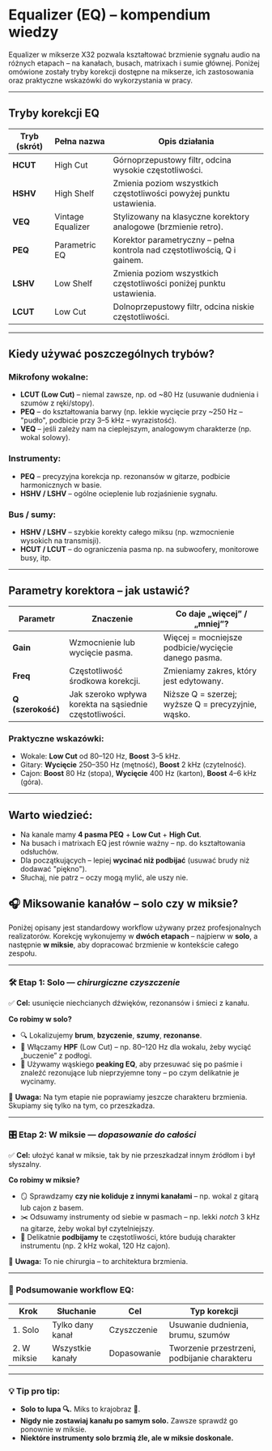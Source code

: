 # Equalizer (EQ) – kompendium wiedzy

Equalizer w mikserze X32 pozwala kształtować brzmienie sygnału audio na różnych etapach – na kanałach, busach, matrixach i sumie głównej. Poniżej omówione zostały tryby korekcji dostępne na mikserze, ich zastosowania oraz praktyczne wskazówki do wykorzystania w pracy.

---

## Tryby korekcji EQ

| Tryb (skrót) | Pełna nazwa         | Opis działania                                                                 |
|-------------|----------------------|--------------------------------------------------------------------------------|
| **HCUT**    | High Cut             | Górnoprzepustowy filtr, odcina wysokie częstotliwości.                         |
| **HSHV**    | High Shelf           | Zmienia poziom wszystkich częstotliwości powyżej punktu ustawienia.           |
| **VEQ**     | Vintage Equalizer    | Stylizowany na klasyczne korektory analogowe (brzmienie retro).               |
| **PEQ**     | Parametric EQ        | Korektor parametryczny – pełna kontrola nad częstotliwością, Q i gainem.     |
| **LSHV**    | Low Shelf            | Zmienia poziom wszystkich częstotliwości poniżej punktu ustawienia.           |
| **LCUT**    | Low Cut              | Dolnoprzepustowy filtr, odcina niskie częstotliwości.                         |

---

## Kiedy używać poszczególnych trybów?

### Mikrofony wokalne:
- **LCUT (Low Cut)** – niemal zawsze, np. od ~80 Hz (usuwanie dudnienia i szumów z ręki/stopy).
- **PEQ** – do kształtowania barwy (np. lekkie wycięcie przy ~250 Hz – "pudło", podbicie przy 3–5 kHz – wyrazistość).
- **VEQ** – jeśli zależy nam na cieplejszym, analogowym charakterze (np. wokal solowy).

### Instrumenty:
- **PEQ** – precyzyjna korekcja np. rezonansów w gitarze, podbicie harmonicznych w basie.
- **HSHV / LSHV** – ogólne ocieplenie lub rozjaśnienie sygnału.

### Bus / sumy:
- **HSHV / LSHV** – szybkie korekty całego miksu (np. wzmocnienie wysokich na transmisji).
- **HCUT / LCUT** – do ograniczenia pasma np. na subwoofery, monitorowe busy, itp.

---

## Parametry korektora – jak ustawić?

| Parametr      | Znaczenie                                                               | Co daje „więcej” / „mniej”?                                    |
|---------------|-------------------------------------------------------------------------|-----------------------------------------------------------------|
| **Gain**      | Wzmocnienie lub wycięcie pasma.                                          | Więcej = mocniejsze podbicie/wycięcie danego pasma.            |
| **Freq**      | Częstotliwość środkowa korekcji.                                         | Zmieniamy zakres, który jest edytowany.                        |
| **Q (szerokość)** | Jak szeroko wpływa korekta na sąsiednie częstotliwości.                 | Niższe Q = szerzej; wyższe Q = precyzyjnie, wąsko.              |

### Praktyczne wskazówki:
- Wokale: **Low Cut** od 80–120 Hz, **Boost** 3–5 kHz.
- Gitary: **Wycięcie** 250–350 Hz (mętność), **Boost** 2 kHz (czytelność).
- Cajon: **Boost** 80 Hz (stopa), **Wycięcie** 400 Hz (karton), **Boost** 4–6 kHz (góra).

---

## Warto wiedzieć:
- Na kanale mamy **4 pasma PEQ** + **Low Cut** + **High Cut**.
- Na busach i matrixach EQ jest równie ważny – np. do kształtowania odsłuchów.
- Dla początkujących – lepiej **wycinać niż podbijać** (usuwać brudy niż dodawać "piękno").
- Słuchaj, nie patrz – oczy mogą mylić, ale uszy nie.


## 🎧 Miksowanie kanałów – solo czy w miksie?

Poniżej opisany jest standardowy workflow używany przez profesjonalnych realizatorów. Korekcję wykonujemy w **dwóch etapach** – najpierw w **solo**, a następnie **w miksie**, aby dopracować brzmienie w kontekście całego zespołu.

---

### 🛠 Etap 1: Solo — *chirurgiczne czyszczenie*
✅ **Cel:** usunięcie niechcianych dźwięków, rezonansów i śmieci z kanału.

**Co robimy w solo?**
- 🔍 Lokalizujemy **brum**, **bzyczenie**, **szumy**, **rezonanse**.
- 🔪 Włączamy **HPF** (Low Cut) – np. 80–120 Hz dla wokalu, żeby wyciąć „buczenie” z podłogi.
- 🎯 Używamy wąskiego **peaking EQ**, aby przesuwać się po paśmie i znaleźć rezonujące lub nieprzyjemne tony – po czym delikatnie je wycinamy.

🧠 **Uwaga:** Na tym etapie nie poprawiamy jeszcze charakteru brzmienia. Skupiamy się tylko na tym, co przeszkadza.

---

### 🎛 Etap 2: W miksie — *dopasowanie do całości*
✅ **Cel:** ułożyć kanał w miksie, tak by nie przeszkadzał innym źródłom i był słyszalny.

**Co robimy w miksie?**
- 🪞 Sprawdzamy **czy nie koliduje z innymi kanałami** – np. wokal z gitarą lub cajon z basem.
- ✂️ Odsuwamy instrumenty od siebie w pasmach – np. lekki *notch* 3 kHz na gitarze, żeby wokal był czytelniejszy.
- 📣 Delikatnie **podbijamy** te częstotliwości, które budują charakter instrumentu (np. 2 kHz wokal, 120 Hz cajon).

🧠 **Uwaga:** To nie chirurgia – to architektura brzmienia.

---

### 🔁 Podsumowanie workflow EQ:

| Krok | Słuchanie | Cel | Typ korekcji |
|------|-----------|-----|--------------|
| 1. Solo | Tylko dany kanał | Czyszczenie | Usuwanie dudnienia, brumu, szumów |
| 2. W miksie | Wszystkie kanały | Dopasowanie | Tworzenie przestrzeni, podbijanie charakteru |

---

### 💡 Tip pro tip:
- **Solo to lupa 🔍.** Miks to krajobraz 🧱.
- **Nigdy nie zostawiaj kanału po samym solo.** Zawsze sprawdź go ponownie w miksie.
- **Niektóre instrumenty solo brzmią źle, ale w miksie doskonale.**



